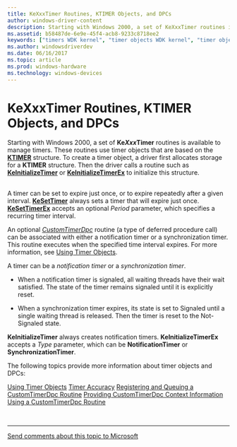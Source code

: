 ```yaml
---
title: KeXxxTimer Routines, KTIMER Objects, and DPCs
author: windows-driver-content
description: Starting with Windows 2000, a set of KeXxxTimer routines is available to manage timers.
ms.assetid: b58487de-6e9e-45f4-acb8-9233c8718ee2
keywords: ["timers WDK kernel", "timer objects WDK kernel", "timer objects WDK kernel , about timer objects", "deferred procedure calls WDK kernel", "DPCs WDK kernel", "kernel dispatcher objects WDK , timer objects", "dispatcher objects WDK kernel , timer objects", "notification timers WDK kernel", "synchronization timers WDK kernel", "KTIMER", "KeXxxTimer routines", "KeInitializeTimer", "KeInitializeTimerEx", "KeSetTimer", "KeSetTimerEx", "CustomTimerDpc", "timeout intervals WDK kernel"]
ms.author: windowsdriverdev
ms.date: 06/16/2017
ms.topic: article
ms.prod: windows-hardware
ms.technology: windows-devices
---
```


# KeXxxTimer Routines, KTIMER Objects, and DPCs


Starting with Windows 2000, a set of **Ke*Xxx*Timer** routines is available to manage timers. These routines use timer objects that are based on the [**KTIMER**](https://msdn.microsoft.com/library/windows/hardware/ff554250) structure. To create a timer object, a driver first allocates storage for a **KTIMER** structure. Then the driver calls a routine such as [**KeInitializeTimer**](https://msdn.microsoft.com/library/windows/hardware/ff552168) or [**KeInitializeTimerEx**](https://msdn.microsoft.com/library/windows/hardware/ff552173) to initialize this structure.

## <a href="" id="ddk-timer-objects-and-dpcs-kg"></a>


A timer can be set to expire just once, or to expire repeatedly after a given interval. [**KeSetTimer**](https://msdn.microsoft.com/library/windows/hardware/ff553286) always sets a timer that will expire just once. [**KeSetTimerEx**](https://msdn.microsoft.com/library/windows/hardware/ff553292) accepts an optional *Period* parameter, which specifies a recurring timer interval.

An optional [*CustomTimerDpc*](https://msdn.microsoft.com/library/windows/hardware/ff542983) routine (a type of deferred procedure call) can be associated with either a notification timer or a synchronization timer. This routine executes when the specified time interval expires. For more information, see [Using Timer Objects](using-timer-objects.md).

A timer can be a *notification timer* or a *synchronization timer*.

-   When a notification timer is signaled, all waiting threads have their wait satisfied. The state of the timer remains signaled until it is explicitly reset.

-   When a synchronization timer expires, its state is set to Signaled until a single waiting thread is released. Then the timer is reset to the Not-Signaled state.

**KeInitializeTimer** always creates notification timers. **KeInitializeTimerEx** accepts a *Type* parameter, which can be **NotificationTimer** or **SynchronizationTimer**.

The following topics provide more information about timer objects and DPCs:

[Using Timer Objects](using-timer-objects.md)
[Timer Accuracy](timer-accuracy.md)
[Registering and Queuing a CustomTimerDpc Routine](registering-and-queuing-a-customtimerdpc-routine.md)
[Providing CustomTimerDpc Context Information](providing-customtimerdpc-context-information.md)
[Using a CustomTimerDpc Routine](using-a-customtimerdpc-routine.md)
 

 


--------------------
[Send comments about this topic to Microsoft](mailto:wsddocfb@microsoft.com?subject=Documentation%20feedback%20%5Bkernel\kernel%5D:%20KeXxxTimer%20Routines,%20KTIMER%20Objects,%20and%20DPCs%20%20RELEASE:%20%286/14/2017%29&body=%0A%0APRIVACY%20STATEMENT%0A%0AWe%20use%20your%20feedback%20to%20improve%20the%20documentation.%20We%20don't%20use%20your%20email%20address%20for%20any%20other%20purpose,%20and%20we'll%20remove%20your%20email%20address%20from%20our%20system%20after%20the%20issue%20that%20you're%20reporting%20is%20fixed.%20While%20we're%20working%20to%20fix%20this%20issue,%20we%20might%20send%20you%20an%20email%20message%20to%20ask%20for%20more%20info.%20Later,%20we%20might%20also%20send%20you%20an%20email%20message%20to%20let%20you%20know%20that%20we've%20addressed%20your%20feedback.%0A%0AFor%20more%20info%20about%20Microsoft's%20privacy%20policy,%20see%20http://privacy.microsoft.com/default.aspx. "Send comments about this topic to Microsoft")


